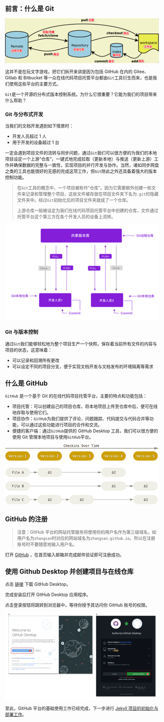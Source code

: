 ## 前言：什么是 Git

![Git 工作流程示例图](git.png)

这并不是在玩文字游戏，把它们拆开来讲是因为包括 GitHub 在内的 Gitee、Gitlab 和 Bitbucket 等一众在线代码项目托管平台都由`Git`工具衍生而来，也是我们使用这些平台的主要方式。

`Git`是一个开源的分布式版本控制系统。为什么它很重要？它能为我们的项目带来什么帮助？

### Git 与分布式开发

当我们的文档开发遇到如下情景时：

- 开发人员超过 1 人
- 用于开发的设备超过 1 台

一定会遇到项目文件的流转与同步问题，通过`Git`我们可以很方便的为我们的本地项目设定一个上游“仓库”，一键式地完成拉取（更新本地）与推送（更新上游）工作并确保数据的完整与一致性，实现项目的并行开发与协作。当然，诸如同步网盘之类的工具也能很好的无感的完成这项工作，但`Git`除此之外还具备着强大的版本控制功能。

>在`Git`工具的概念中，一个项目被称作“仓库”。因为它需要额外创建一些文件来记录和管理整个项目，这些文件被存放在项目文件夹下名为`.git`的隐藏文件夹中。经过`Git`初始化后的项目文件夹就成了一个仓库。
>
>上游仓库一般被设定为我们在线代码项目托管平台中创建的仓库，文件通过托管平台这个第三方在各个开发人员的设备上流转。

![示意图：Git 与分布式开发](git-distri-dev.png)

### Git 与版本控制

通过`Git`我们能够轻松地为整个项目生产一个快照，保存着当前所有文件的内容与项目的状态，这意味着：

- 可以记录和回溯所有更改
- 可以设定不同的项目分支，便于实现文档开发与文档发布的环境隔离等需求

## 什么是 GitHub

`GitHub` 是一个基于 Git 的在线代码项目托管平台，主要的特点和功能包括：

- 项目托管：可以创建自己的项目仓库，将本地项目上传至仓库中后，便可在线地存取与使用它们。
- 项目协作：`GitHub`为我们提供了评论、问题跟踪、代码提交与代码合并等功能，可以通过这些功能进行项目的合作和交流。
- 便捷的客户端：通过`GitHub`提供的 GitHub Desktop 工具，我们可以很方便的使用 Git 管理本地项目与使用`GitHub`平台。

![示意图：Git 与版本控制](git-ver-ctl.png)

## GitHub 的注册

>注意：GitHub 平台的网站托管服务将使用你的用户名作为第三级域名，如用户名为`zhangsan`时对应的网站域名为`zhangsan.github.io`。所以在注册账号时不要随意地输入用户名。

打开 [GitHub](https://github.com/) ，在首页输入邮箱并完成邮件验证即可注册成功。

## 使用 Github Desktop 并创建项目与在线仓库

点击 [链接](https://central.github.com/deployments/desktop/desktop/latest/win32) 下载 GitHub Desktop。

完成安装后打开 GitHub Desktop 应用程序。

点击登录按钮将跳转到浏览器中，等待你授予其访问你 GitHub 账号的权限。

![操作示例图：登录 GitHubDesktop](github-desktop-login.png)

至此，GitHub 平台的基础使用工作已经完成，下一步进行 [Jekyll 项目的初始化与部署工作](content/software/publish-your-site/examples/github-pages.md)。
